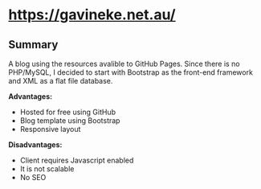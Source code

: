 # https://gavineke.net.au/

## Summary

A blog using the resources avalible to GitHub Pages. Since there is no PHP/MySQL, I decided to start with Bootstrap as the front-end framework and XML as a flat file database.

**Advantages:**
* Hosted for free using GitHub
* Blog template using Bootstrap
* Responsive layout

**Disadvantages:**
* Client requires Javascript enabled
* It is not scalable
* No SEO

